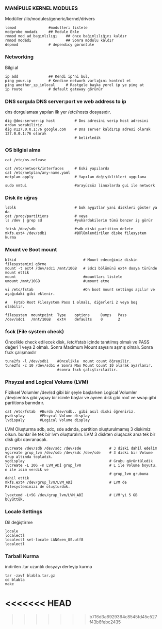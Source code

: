 
### MANİPULE KERNEL MODULES
Modüller /lib/modules/generic/kernel/drivers

```
lsmod				#modulleri listele
modprobe modadı 	## Module Ekle
rmmod mod_ad_bagımlılıgı	## önce bağımlılığını kaldır
rmmod modadı				## Sonra modulu kaldır
depmod 				# dependicy görüntüle 

```
### Networking
Bilgi al
```
ip add				## Kendi ip'ni bul, 
ping your.ip 		# Kendine network varlığını kontrol et
ping another_ıp_inlocal		# Rastgele başka yerel ip ye ping at 
ip route 			# default gateway görünür
```

### DNS sorgula DNS server:port ve web address to ip
dns dorgulaması yapılan ilk yer /etc/hosts dosyasıdır. 
```
dig @dns-server-ip host			# Dns adresini verip host adresini ordan sorabiliriz.
dig @127.0.0.1:76 google.com	# Dns server kaldırıp adresi olarak 127.0.0.1:76 olarak 
								# belirledik
```

### OS bilgisi alma

```
cat /etc/os-release

cat /etc/network/interfaces		# Eski yapılarda
cat /etc/netplan/any-name.yaml 
netplan apply 					# Yapılan değişiklikleri uygulama

sudo nmtui						#arayüzsüz linuxlarda gui ile network
```

### Disk ile uğraş

```
lsblk							# bok aygıtlar yani diskleri göster ya da
cat /proc/partitions			# veya
ls /dev | grep sd  				#yukardakilerin tümü benzer iş görür

fdisk /dev/sdb					#sdb diski partition delete
mkfs.ext4 /dev/sdb1				#Bölümlendirilen diske filesystem kurma
```

### Mount ve Boot mount


```
blkid 								# Mount edeceğimiz diskin filesystemini görme
mount -t ext4 /dev/sdc1 /mnt/10GB	# Sdc1 bölümünü ext4 dosya türünde mount ettik
mount								#mountları listele
umount /mnt/10GB					#umount etme

vi /etc/fstab						#On boot mount settings açılır ve aşağıdaki gibi eklenir.

#	Fstab Root Filesystem Pass 1 olmalı, diğerleri 2 veya boş olabilir.

filesystem	mountpoint	Type	options		Dumps	Pass
/dev/sdc1	/mnt/10GB	ext4	defaults	0		2

```


### fsck (File system check)
Öncelikle check edilecek disk, /etc/fstab içinde tanıtılmış olmalı ve
PASS değeri 1 veya 2 olmalı. Sonra Maximum Mount sayısını aşmış olmalı. 
Sonra fsck çalışmaıdır

```
tune2fs -l /dev/sdb1	#Öncelikle  mount count öğrenilir.
tune2fs -c 10 /dev/sdb1	# Sonra Max Mount Count 10 olarak ayarlanır.
						#sonra fsck çalıştırılailir.
```

### Phsyzal and Logical Volume (LVM)
Fiziksel Volumler /dev/sd gibi bir şeyle başlarken 
Logical Volumler /dev/centos gibi yapay bir isimle başlar ve
aynen disk gibi root ve swap gibi partitions barındırır.

```
cat /etc/fstab	#Burda /dev/sdb.. gibi asıl diski öğreniriz. 
pvdisplay		#Phsycal Volume display
lvdispaly		#Logical Volume display 
```
LVM Oluşturma
sdb, sdc, sde adında, partition oluşturulmamış 3 diskimiz olsun.
bunlar ile tek bir lvm oluşturalım. LVM 3 diskten oluşacak ama
tek bir disk gibi davranacak.  

```
pvcreate /dev/sdb /dev/sdc /dev/sde 			# 3 diski dahil edelim 
vgcreate grup_lvm /dev/sdb /dev/sdc /dev/sde 	# 3 diski bir Volume Grup altında topladık.
vgdisplay 										# Grubu görüntüledik
lvcreate -L 20G -n LVM_ADİ grup_lvm 			# L ile Volume boyutu, n ile isim verdik ve 
												# grup_lvm grubuna dahil ettik
mkfs.ext4 /dev/grup_lvm/LVM_ADİ 				# LVM de Filesystemimizi de oluşturduk. 

lvextend -L+5G /dev/grup_lvm/LVM_ADİ			# LVM'yi 5 GB büyüttük.
```

### Locale Settings

Dil değiştirme
```
locale
localectl
localectl set-locale LANG=en_US.utf8
localectl 
```


### Tarball Kurma
indirilen .tar uzantılı dosyayı derleyip kurma

```
tar -zxvf blabla.tar.gz
cd blabla
make 
```
<<<<<<< HEAD
=======


>>>>>>> b716d3a6929364c8545fd45e527f43b6febc2435



